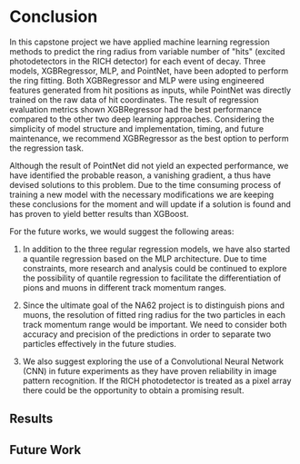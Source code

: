 # Conclusion

In this capstone project we have applied machine learning regression methods to predict the ring radius from variable number of "hits" (excited photodetectors in the RICH detector) for each event of decay. Three models, XGBRegressor, MLP, and PointNet, have been adopted to perform the ring fitting. Both XGBRegressor and MLP were using engineered features generated from hit positions as inputs, while PointNet was directly trained on the raw data of hit coordinates. The result of regression evaluation metrics shown XGBRegressor had the best performance compared to the other two deep learning approaches. Considering the simplicity of model structure and implementation, timing, and future maintenance, we recommend XGBRegressor as the best option to perform the regression task.

Although the result of PointNet did not yield an expected performance, we have identified the probable reason, a vanishing gradient, a thus have devised solutions to this problem. Due to the time consuming process of training a new model with the necessary modifications we are keeping these conclusions for the moment and will update if a solution is found and has proven to yield better results than XGBoost.

For the future works, we would suggest the following areas:

1.  In addition to the three regular regression models, we have also started a quantile regression based on the MLP architecture. Due to time constraints, more research and analysis could be continued to explore the possibility of quantile regression to facilitate the differentiation of pions and muons in different track momentum ranges.

2.  Since the ultimate goal of the NA62 project is to distinguish pions and muons, the resolution of fitted ring radius for the two particles in each track momentum range would be important. We need to consider both accuracy and precision of the predictions in order to separate two particles effectively in the future studies.

3.  We also suggest exploring the use of a Convolutional Neural Network (CNN) in future experiments as they have proven reliability in image pattern recognition. If the RICH photodetector is treated as a pixel array there could be the opportunity to obtain a promising result.

## Results

## Future Work
